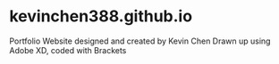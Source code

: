 # kevinchen388.github.io
Portfolio Website designed and created by Kevin Chen
Drawn up using Adobe XD, coded with Brackets
